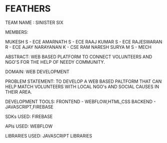 # FEATHERS

TEAM NAME : SINISTER SIX

MEMBERS:

MUKESH S - ECE
AMARNATH S - ECE
RAAJ KUMAR S - ECE
RAJESWARAN R - ECE
AJAY NARAYANAN K - CSE
RAM NARESH SURYA M S - MECH

ABSTRACT:
      WEB BASED PLATFORM TO CONNECT VOLUNTEERS AND NGO'S FOR THE HELP OF NEEDY COMMUNITY.
      
DOMAIN: WEB DEVELOPMENT

PROBLEM STATEMENT:
      TO DEVELOP A WEB BASED PALTFORM THAT CAN HELP MATCH VOLUNTEERS WITH LOCAL NGO's AND SOCIAL CAUSES IN THEIR AREA.
      
DEVELOPMENT TOOLS:
      FRONTEND - WEBFLOW,HTML,CSS
      BACKEND  - JAVASCRIPT,FIREBASE
      
SDKs USED:
      FIREBASE

APIs USED:
     WEBFLOW
     
LIBRARIES USED:
     JAVASCRIPT LIBRARIES
